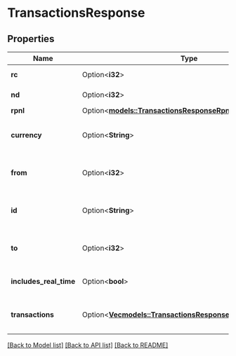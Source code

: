 # TransactionsResponse

## Properties

Name | Type | Description | Notes
------------ | ------------- | ------------- | -------------
**rc** | Option<**i32**> | Client portal use only | [optional]
**nd** | Option<**i32**> | Client portal use only | [optional]
**rpnl** | Option<[**models::TransactionsResponseRpnl**](transactionsResponse_rpnl.md)> |  | [optional]
**currency** | Option<**String**> | Returns the currency the account is traded in. | [optional]
**from** | Option<**i32**> | Returns the epoch time for the start of requests. | [optional]
**id** | Option<**String**> | Returns the request identifier, getTransactions. | [optional]
**to** | Option<**i32**> | Returns the epoch time for the end of requests. | [optional]
**includes_real_time** | Option<**bool**> | Returns if the trades are up to date or not. | [optional]
**transactions** | Option<[**Vec<models::TransactionsResponseTransactionsInner>**](transactionsResponse_transactions_inner.md)> | Lists all supported transaction values. | [optional]

[[Back to Model list]](../README.md#documentation-for-models) [[Back to API list]](../README.md#documentation-for-api-endpoints) [[Back to README]](../README.md)


